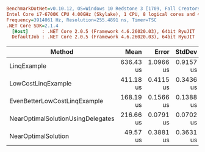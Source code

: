 ``` ini

BenchmarkDotNet=v0.10.12, OS=Windows 10 Redstone 3 [1709, Fall Creators Update] (10.0.16299.192)
Intel Core i7-6700K CPU 4.00GHz (Skylake), 1 CPU, 8 logical cores and 4 physical cores
Frequency=3914061 Hz, Resolution=255.4891 ns, Timer=TSC
.NET Core SDK=2.1.4
  [Host]     : .NET Core 2.0.5 (Framework 4.6.26020.03), 64bit RyuJIT
  DefaultJob : .NET Core 2.0.5 (Framework 4.6.26020.03), 64bit RyuJIT


```
|                            Method |      Mean |     Error |    StdDev |    Gen 0 | Allocated |
|---------------------------------- |----------:|----------:|----------:|---------:|----------:|
|                       LinqExample | 636.43 us | 1.0966 us | 0.9157 us | 158.2031 | 648.44 KB |
|                LowCostLinqExample | 411.18 us | 0.4115 us | 0.3436 us |  80.0781 | 328.13 KB |
|      EvenBetterLowCostLinqExample | 168.19 us | 0.1566 us | 0.1388 us |  80.0781 | 328.13 KB |
| NearOptimalSolutionUsingDelegates | 216.66 us | 0.0791 us | 0.0702 us |  81.7871 | 335.94 KB |
|               NearOptimalSolution |  49.57 us | 0.3881 us | 0.3631 us |  38.0859 | 156.25 KB |
